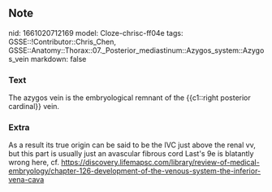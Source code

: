 ## Note
nid: 1661020712169
model: Cloze-chrisc-ff04e
tags: GSSE::!Contributor::Chris_Chen, GSSE::Anatomy::Thorax::07._Posterior_mediastinum::Azygos_system::Azygos_vein
markdown: false

### Text
The azygos vein is the embryological remnant of the {{c1::right posterior cardinal}} vein.

### Extra
As a result its true origin can be said to be the IVC just above
the renal vv, but this part is usually just an avascular fibrous
cord Last's 9e is blatantly wrong here, cf. <a href= 
"https://discovery.lifemapsc.com/library/review-of-medical-embryology/chapter-126-development-of-the-venous-system-the-inferior-vena-cava">
https://discovery.lifemapsc.com/library/review-of-medical-embryology/chapter-126-development-of-the-venous-system-the-inferior-vena-cava</a>
